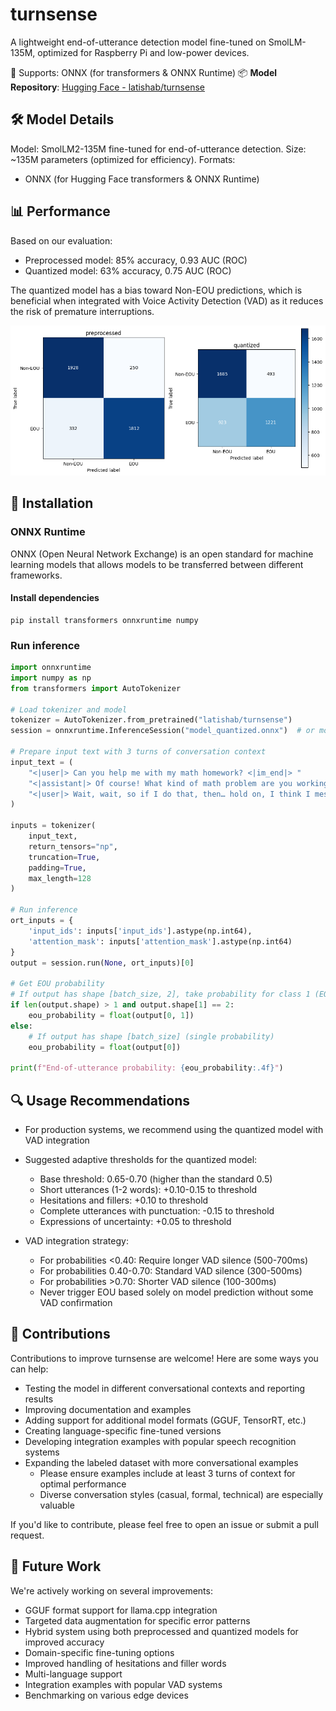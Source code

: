 # turnsense
A lightweight end-of-utterance detection model fine-tuned on SmolLM-135M, optimized for Raspberry Pi and low-power devices.

🚀 Supports: ONNX (for transformers & ONNX Runtime)
📦 **Model Repository**: [Hugging Face - latishab/turnsense](https://huggingface.co/latishab/turnsense)

## 🛠 Model Details
Model: SmolLM2-135M fine-tuned for end-of-utterance detection.
Size: ~135M parameters (optimized for efficiency).
Formats:
- ONNX (for Hugging Face transformers & ONNX Runtime)

## 📊 Performance
Based on our evaluation:
- Preprocessed model: 85% accuracy, 0.93 AUC (ROC)
- Quantized model: 63% accuracy, 0.75 AUC (ROC)

The quantized model has a bias toward Non-EOU predictions, which is beneficial when integrated with Voice Activity Detection (VAD) as it reduces the risk of premature interruptions.

![Confusion Matrices](confusion_matrices.png)

## 🔹 Installation
### ONNX Runtime

ONNX (Open Neural Network Exchange) is an open standard for machine learning models that allows models to be transferred between different frameworks.

#### Install dependencies
```
pip install transformers onnxruntime numpy
```

### Run inference
```python
import onnxruntime
import numpy as np
from transformers import AutoTokenizer

# Load tokenizer and model
tokenizer = AutoTokenizer.from_pretrained("latishab/turnsense")
session = onnxruntime.InferenceSession("model_quantized.onnx")  # or model_preprocessed.onnx

# Prepare input text with 3 turns of conversation context
input_text = (
    "<|user|> Can you help me with my math homework? <|im_end|> "
    "<|assistant|> Of course! What kind of math problem are you working on? <|im_end|> "
    "<|user|> Wait, wait, so if I do that, then… hold on, I think I messed up the— <|im_end|>"
)

inputs = tokenizer(
    input_text,
    return_tensors="np",
    truncation=True,
    padding=True,
    max_length=128
)

# Run inference
ort_inputs = {
    'input_ids': inputs['input_ids'].astype(np.int64),
    'attention_mask': inputs['attention_mask'].astype(np.int64)
}
output = session.run(None, ort_inputs)[0]

# Get EOU probability
# If output has shape [batch_size, 2], take probability for class 1 (EOU)
if len(output.shape) > 1 and output.shape[1] == 2:
    eou_probability = float(output[0, 1])
else:
    # If output has shape [batch_size] (single probability)
    eou_probability = float(output[0])

print(f"End-of-utterance probability: {eou_probability:.4f}")
```

## 🔍 Usage Recommendations
- For production systems, we recommend using the quantized model with VAD integration
- Suggested adaptive thresholds for the quantized model:
  * Base threshold: 0.65-0.70 (higher than the standard 0.5)
  * Short utterances (1-2 words): +0.10-0.15 to threshold
  * Hesitations and fillers: +0.10 to threshold
  * Complete utterances with punctuation: -0.15 to threshold
  * Expressions of uncertainty: +0.05 to threshold

- VAD integration strategy:
  * For probabilities <0.40: Require longer VAD silence (500-700ms)
  * For probabilities 0.40-0.70: Standard VAD silence (300-500ms)
  * For probabilities >0.70: Shorter VAD silence (100-300ms)
  * Never trigger EOU based solely on model prediction without some VAD confirmation

## 🤝 Contributions

Contributions to improve turnsense are welcome! Here are some ways you can help:

- Testing the model in different conversational contexts and reporting results
- Improving documentation and examples
- Adding support for additional model formats (GGUF, TensorRT, etc.)
- Creating language-specific fine-tuned versions
- Developing integration examples with popular speech recognition systems
- Expanding the labeled dataset with more conversational examples
  * Please ensure examples include at least 3 turns of context for optimal performance
  * Diverse conversation styles (casual, formal, technical) are especially valuable

If you'd like to contribute, please feel free to open an issue or submit a pull request.

## 🔮 Future Work

We're actively working on several improvements:

- GGUF format support for llama.cpp integration
- Targeted data augmentation for specific error patterns
- Hybrid system using both preprocessed and quantized models for improved accuracy
- Domain-specific fine-tuning options
- Improved handling of hesitations and filler words
- Multi-language support
- Integration examples with popular VAD systems
- Benchmarking on various edge devices
